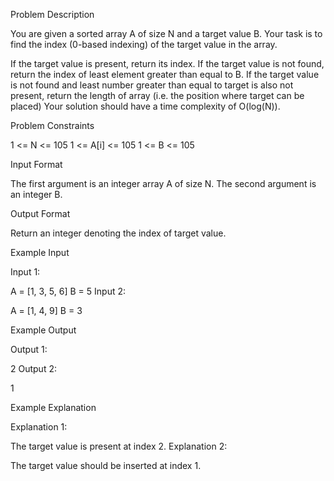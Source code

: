 Problem Description

You are given a sorted array A of size N and a target value B.
Your task is to find the index (0-based indexing) of the target value in the array.

If the target value is present, return its index.
If the target value is not found, return the index of least element greater than equal to B.
If the target value is not found and least number greater than equal to target is also not present, return the length of array (i.e. the position where target can be placed)
Your solution should have a time complexity of O(log(N)).

Problem Constraints

1 <= N <= 105
1 <= A[i] <= 105
1 <= B <= 105

Input Format

The first argument is an integer array A of size N.
The second argument is an integer B.

Output Format

Return an integer denoting the index of target value.

Example Input

Input 1:

A = [1, 3, 5, 6]
B = 5
Input 2:

A = [1, 4, 9]
B = 3

Example Output

Output 1:

2
Output 2:

1

Example Explanation

Explanation 1:

The target value is present at index 2.
Explanation 2:

The target value should be inserted at index 1.
